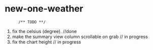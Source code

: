 # new-one-weather

          /** TODO **/
          
1. fix the celsius (degree).                         //done
2. make the summary view column scrollable on grab   // in progress 
3. fix the chart height                              // in progress
